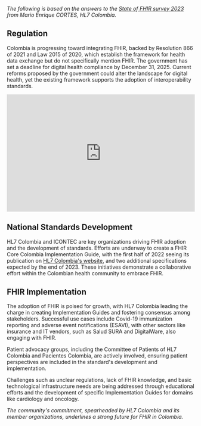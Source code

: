 *The following is based on the answers to the [State of FHIR survey 2023](https://fire.ly/blog/fhir-maturity-and-adoption-around-the-world/) from Mario Enrique CORTES, HL7 Colombia.*

## Regulation

Colombia is progressing toward integrating FHIR, backed by Resolution 866 of 2021 and Law 2015 of 2020, which establish the framework for health data exchange but do not specifically mention FHIR. The government has set a deadline for digital health compliance by December 31, 2025. Current reforms proposed by the government could alter the landscape for digital health, yet the existing framework supports the adoption of interoperability standards.

<iframe width="100%" height="315" src="https://www.youtube.com/embed/byyUaJew8jo?si=yAznWUZbNCRgzxum" title="YouTube video player" frameborder="0" allow="accelerometer; autoplay; clipboard-write; encrypted-media; gyroscope; picture-in-picture; web-share" referrerpolicy="strict-origin-when-cross-origin" allowfullscreen></iframe>

## National Standards Development

HL7 Colombia and ICONTEC are key organizations driving FHIR adoption and the development of standards. Efforts are underway to create a FHIR Core Colombia Implementation Guide, with the first half of 2022 seeing its publication on [HL7 Colombia's website](https://www.minsalud.gov.co/Normatividad_Nuevo/Resolución%20No.%20866%20de%202021.pdf), and two additional specifications expected by the end of 2023. These initiatives demonstrate a collaborative effort within the Colombian health community to embrace FHIR.

## FHIR Implementation

The adoption of FHIR is poised for growth, with HL7 Colombia leading the charge in creating Implementation Guides and fostering consensus among stakeholders. Successful use cases include Covid-19 immunization reporting and adverse event notifications (ESAVI), with other sectors like insurance and IT vendors, such as Salud SURA and DigitalWare, also engaging with FHIR.

Patient advocacy groups, including the Committee of Patients of HL7 Colombia and Pacientes Colombia, are actively involved, ensuring patient perspectives are included in the standard's development and implementation.

Challenges such as unclear regulations, lack of FHIR knowledge, and basic technological infrastructure needs are being addressed through educational efforts and the development of specific Implementation Guides for domains like cardiology and oncology.

*The community's commitment, spearheaded by HL7 Colombia and its member organizations, underlines a strong future for FHIR in Colombia.*
